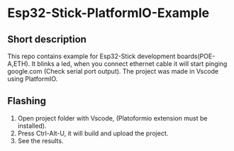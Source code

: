 <!-- Short description -->
# Esp32-Stick-PlatformIO-Example
## Short description
This repo contains example for Esp32-Stick development boards(POE-A,ETH). It blinks a led, when you connect ethernet cable it will start pinging google.com (Check serial port output).
The project was made in Vscode using PlatformIO.

## Flashing 
1. Open project folder with Vscode, (Platoformio extension must be installed).
2. Press Ctrl-Alt-U, it will build and upload the project.
3. See the results.
